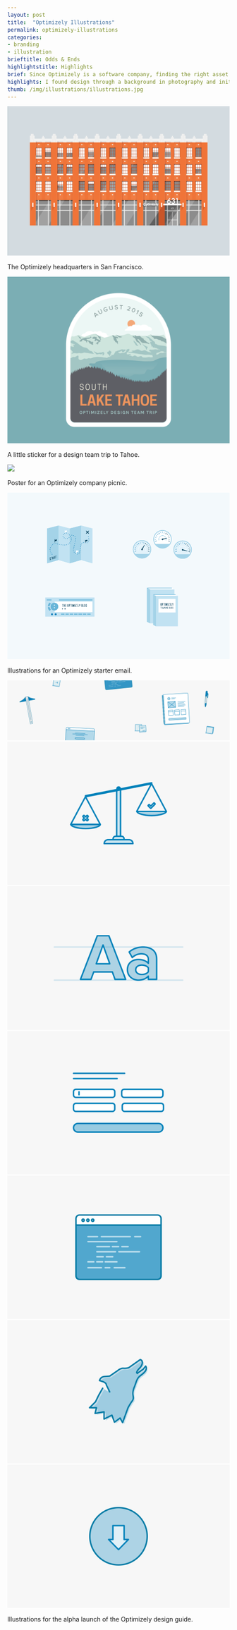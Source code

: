 ```yaml
---
layout: post
title:  "Optimizely Illustrations"
permalink: optimizely-illustrations
categories:
- branding
- illustration
brieftitle: Odds & Ends
highlightstitle: Highlights
brief: Since Optimizely is a software company, finding the right asset to accompany a design isn't always obvious. Since stock photography can sometimes feel bland or uninspired, we use illustrations to fill in the gaps and add personality to the site. When designing for internal swag, we give ourselves a bit more room for experimentation.
highlights: I found design through a background in photography and initially had no idea how large a role illustration could play in the design process. Though I'm still somewhat of a reluctant illustrator (typography is my one true love), I've come to really enjoy playing around with new illustration styles and techniques.
thumb: /img/illustrations/illustrations.jpg
---
```


<div class="margin-bottom">
  <div class="border margin-image">
    <img src="/img/illustrations/office.png">
  </div>
  <p class="caption">The Optimizely headquarters in San Francisco.</p>
</div>

<div class="margin-bottom">
  <div class="border margin-image">
    <img src="/img/illustrations/tahoe.png">
  </div>
  <p class="caption">A little sticker for a design team trip to Tahoe.</p>
</div>

<div class="margin-bottom">
  <div class="border margin-image">
    <img src="/img/illustrations/companypicnic.png">
  </div>
  <p class="caption">Poster for an Optimizely company picnic.</p>
</div>

<div class="margin-bottom">
  <div class="border margin-image">
    <img src="/img/illustrations/email.png">
  </div>
  <p class="caption">Illustrations for an Optimizely starter email.</p>
</div>

<div class="flush--bottom">
  <div class="border-flush">
    <div class="margin-image">
      <img src="/img/illustrations/hero.svg">
    </div>
    <div class="flexbox flex-wrap">
      <div class="third-img">
        <img class="margin-image" src="/img/illustrations/values.svg">
      </div>
      <div class="third-img">
        <img class="margin-image" src="/img/illustrations/brand.svg">
      </div>
      <div class="third-img">
        <img class="margin-image" src="/img/illustrations/patterns.svg">
      </div>
      <div class="third-img">
        <img class="margin-image-mobile" src="/img/illustrations/oui.svg">
      </div>
      <div class="third-img">
        <img class="margin-image-mobile" src="/img/illustrations/personas.svg">
      </div>
      <div class="third-img">
        <img src="/img/illustrations/resources.svg">
      </div>
    </div>
  </div>
  <p class="caption flush--bottom">Illustrations for the alpha launch of the Optimizely design guide.</p>
</div>
